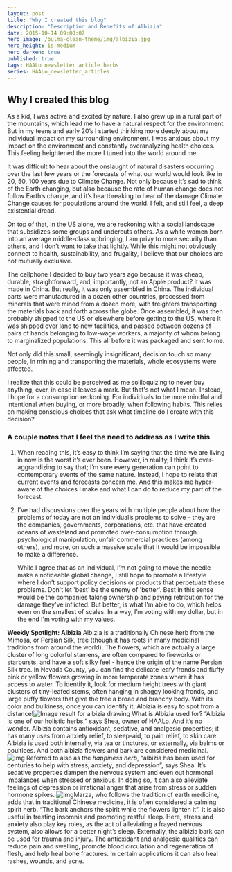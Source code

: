 ```yaml
---
layout: post
title: "Why I created this blog"
description: "Description and Benefits of Albizia"
date: 2015-10-14 09:00:07
hero_image: /bulma-clean-theme/img/albizia.jpg
hero_height: is-medium
hero_darken: true
published: true
tags: HAALo newsletter article herbs
series: HAALo_newsletter_articles
---
```


## Why I created this blog

As a kid, I was active and excited by nature. I also grew up in a rural part of the mountains, which lead me to have a natural respect for the environment. But in my teens and early 20’s I started thinking more deeply about my individual impact on my surrounding environment. I was anxious about my impact on the environment and constantly overanalyzing health choices. This feeling heightened the more I tuned into the world around me.

It was difficult to hear about the onslaught of natural disasters occurring over the last few years or the forecasts of what our world would look like in 20, 50, 100 years due to Climate Change. Not only because it’s sad to think of the Earth changing, but also because the rate of human change does not follow Earth’s change, and it’s heartbreaking to hear of the damage Climate Change causes for populations around the world. I felt, and still feel, a deep existential dread.

On top of that, in the US alone, we are reckoning with a social landscape that subsidizes some groups and undercuts others. As a white women born into an average middle-class upbringing, I am privy to more security than others, and I don’t want to take that lightly. While this might not obviously connect to health, sustainability, and frugality, I believe that our choices are not mutually exclusive.

The cellphone I decided to buy two years ago because it was cheap, durable, straightforward, and, importantly, not an Apple product? It was made in China. But really, it was only assembled in China. The individual parts were manufactured in a dozen other countries, processed from minerals that were mined from a dozen more, with freighters transporting the materials back and forth across the globe. Once assembled, it was then probably shipped to the US or elsewhere before getting to the US, where it was shipped over land to new facilities, and passed between dozens of pairs of hands belonging to low-wage workers, a majority of whom belong to marginalized populations. This all before it was packaged and sent to me. 

Not only did this small, seemingly insignificant, decision touch so many people, in mining and transporting the materials, whole ecosystems were affected.

I realize that this could be perceived as me soliloquizing to never buy anything, ever, in case it leaves a mark. But that's not what I mean. Instead, I hope for a consumption reckoning. For individuals to be more mindful and intentional when buying, or more broadly, when following habits. This relies on making conscious choices that ask what timeline do I create with this decision?



### A couple notes that I feel the need to address as I write this

1. When reading this, it’s easy to think I’m saying that the time we are living in now is the worst it’s ever been. However, in reality, I think it’s over-aggrandizing to say that; I’m sure every generation can point to contemporary events of the same nature. Instead, I hope to relate that current events and forecasts concern me. And this makes me hyper-aware of the choices I make and what I can do to reduce my part of the forecast.

2. I’ve had discussions over the years with multiple people about how the problems of today are not an individual’s problems to solve – they are the companies, governments, corporations, etc. that have created oceans of wasteland and promoted over-consumption through psychological manipulation, unfair commercial practices (among others), and more, on such a massive scale that it would be impossible to make a difference. 

   While I agree that as an individual, I’m not going to move the needle make a noticeable global change, I still hope to promote a lifestyle where I don’t support policy decisions or products that perpetuate these problems. Don't let 'best' be the enemy of 'better'. Best in this sense would be the companies taking ownership and paying retribution for the damage they've inflicted. But better, is what I'm able to do, which helps even on the smallest of scales. In a way, I’m voting with my dollar, but in the end I'm voting with my values. 







**Weekly Spotlight: Albizia**
Albizia is a traditionally Chinese herb from the Mimosa, or Persian Silk, tree (though it has roots in many medicinal traditions from around the world). The flowers, which are actually a large cluster of long colorful stamens, are often compared to fireworks or starbursts, and have a soft silky feel - hence the origin of the name Persian Silk tree. In Nevada County, you can find the delicate leafy fronds and fluffy pink or yellow flowers growing in more temperate zones where it has access to water. To identify it, look for medium height trees with giant clusters of tiny-leafed stems, often hanging in shaggy looking fronds, and large puffy flowers that give the tree a broad and branchy body. With its color and bulkiness, once you can identify it, Albizia is easy to spot from a distance!![Image result for albizia drawing](https://lh5.googleusercontent.com/bz9f_OXhkPp9vUGclAUXeYCio89ogSqP4-Z2zVutKjzCygfBEsC0wKPvYoiqj8xn17V5-AFvlSLmOVa-7nFAmhG69oO5UG_Hpk2mvbECAAJQhEGBBwxFZpRzdswTkovI7Z1_g-pI)
What is Albizia used for?
“Albizia is one of our holistic herbs,” says Shea, owner of HAALo. And it’s no wonder. Albizia contains antioxidant, sedative, and analgesic properties; it has many uses from anxiety relief, to sleep-aid, to pain relief, to skin care.
Albizia is used both internally, via tea or tinctures, or externally, via balms or poultices. And both albizia flowers and bark are considered medicinal.![img](https://lh3.googleusercontent.com/pAw6NTA_U8-Jauio4pxIAixbLRjFFsHVZl6urq6tRmw5IbMTmpr9HiN0EOY5icyaGo822Ouq3BMumbQNaZI_EDPk-R5X4DPDoPd4rE3YSown1MTK_sn1c7Xl2NJcLVm_enC3r7ws)
Referred to also as the *happiness herb*, “albizia has been used for centuries to help with stress, anxiety, and depression”, says Shea. It’s sedative properties dampen the nervous system and even out hormonal imbalances when stressed or anxious. In doing so, it can also alleviate feelings of depression or irrational anger that arise from stress or sudden hormone spikes.
![img](https://lh6.googleusercontent.com/GIO8AIP6skH65eOCGTs35Ef8loXjMtPdClr1jLRsAWzLO2DyuHZNjkCWlp46G7HxVjyUaPWOqQQVTIq0U-HWcU8M-AjmMgL4qzw8393Mys3wjy7t9gb-EE90L4EaSWLWecsBqKWi)Marza, who follows the tradition of earth medicine, adds that in traditional Chinese medicine, it is often considered a calming spirit herb. “The bark anchors the spirit while the flowers lighten it”. 
It is also useful in treating insomnia and promoting restful sleep. Here, stress and anxiety also play key roles, as the act of alleviating a frayed nervous system, also allows for a better night’s sleep.
Externally, the albizia bark can be used for trauma and injury. The antioxidant and analgesic qualities can reduce pain and swelling, promote blood circulation and regeneration of flesh, and help heal bone fractures. In certain applications it can also heal rashes, wounds, and acne.